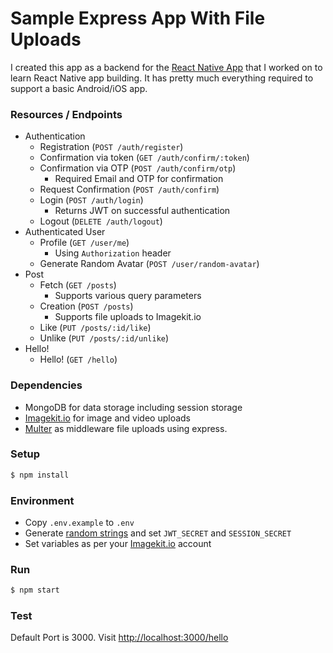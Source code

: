 # Sample Express App With File Uploads

I created this app as a backend for the [React Native App](https://github.com/kulbirsaini/react-native-android-ios-app) that I worked on to learn React Native app building. It has pretty much everything required to support a basic Android/iOS app.

### Resources / Endpoints

- Authentication
  - Registration (`POST /auth/register`)
  - Confirmation via token (`GET /auth/confirm/:token`)
  - Confirmation via OTP (`POST /auth/confirm/otp`)
    - Required Email and OTP for confirmation
  - Request Confirmation (`POST /auth/confirm`)
  - Login (`POST /auth/login`)
    - Returns JWT on successful authentication
  - Logout (`DELETE /auth/logout`)
- Authenticated User
  - Profile (`GET /user/me`)
    - Using `Authorization` header
  - Generate Random Avatar (`POST /user/random-avatar`)
- Post
  - Fetch (`GET /posts`)
    - Supports various query parameters
  - Creation (`POST /posts`)
    - Supports file uploads to Imagekit.io
  - Like (`PUT /posts/:id/like`)
  - Unlike (`PUT /posts/:id/unlike`)
- Hello!
  - Hello! (`GET /hello`)

### Dependencies

- MongoDB for data storage including session storage
- [Imagekit.io](https://imagekit.io/) for image and video uploads
- [Multer](https://github.com/expressjs/multer) as middleware file uploads using express.

### Setup

```bash
$ npm install
```

### Environment

- Copy `.env.example` to `.env`
- Generate [random strings](https://www.random.org/strings/) and set `JWT_SECRET` and `SESSION_SECRET`
- Set variables as per your [Imagekit.io](https://imagekit.io/) account

### Run

```bash
$ npm start
```

### Test

Default Port is 3000. Visit [http://localhost:3000/hello](http://localhost:3000/hello)
